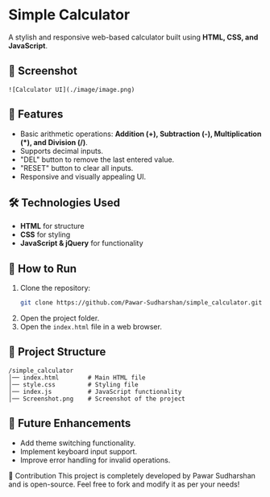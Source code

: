 # Simple Calculator

A stylish and responsive web-based calculator built using **HTML, CSS, and JavaScript**.

## 📸 Screenshot
	![Calculator UI](./image/image.png)  


## 🚀 Features

- Basic arithmetic operations: **Addition (+), Subtraction (-), Multiplication (\*), and Division (/)**.
- Supports decimal inputs.
- "DEL" button to remove the last entered value.
- "RESET" button to clear all inputs.
- Responsive and visually appealing UI.

## 🛠️ Technologies Used

- **HTML** for structure
- **CSS** for styling
- **JavaScript & jQuery** for functionality

## 🔧 How to Run

1. Clone the repository:
   ```sh
   git clone https://github.com/Pawar-Sudharshan/simple_calculator.git
   ```
2. Open the project folder.
3. Open the `index.html` file in a web browser.

## 📂 Project Structure

```
/simple_calculator
│── index.html        # Main HTML file
│── style.css         # Styling file
│── index.js          # JavaScript functionality
│── Screenshot.png    # Screenshot of the project
```

## 🎯 Future Enhancements

- Add theme switching functionality.
- Implement keyboard input support.
- Improve error handling for invalid operations.

🤝 Contribution
This project is completely developed by Pawar Sudharshan and is open-source. Feel free to fork and modify it as per your needs!





